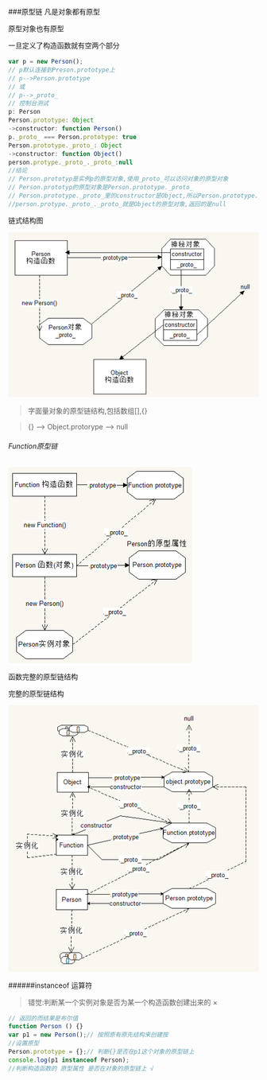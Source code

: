 ###原型链
凡是对象都有原型

原型对象也有原型

一旦定义了构造函数就有空两个部分
```javascript
var p = new Person();
// p默认连接到Preson.prototype上
// p-->Person.prototype
// 或
// p-->_proto_
// 控制台测试
p: Person
Person.prototype: Object
->constructor: function Person()
p._proto_ === Person.prototype: true
Person.prototype._proto_: Object
->constructor: function Object()
person.protype._proto_._proto_:null
//结论
// Person.prototyp是实例p的原型对象,使用_proto_可以访问对象的原型对象
// Person.prototyp的原型对象是Person.prototype._proto_
// Person.prototype._proto_里的constructor是Object,所以Person.prototype._proto_是Object的prototype
//person.protype._proto_._proto_就是Object的原型对象,返回的是null
```
链式结构图

![](/assets/链式结构.png)

>字面量对象的原型链结构,包括数组[],{}

>{} --> Object.protorype --> null

###### Function原型链
![](/assets/原型链.png)

函数完整的原型链结构

完整的原型链结构 

![](/assets/1.png)

######instanceof 运算符

>错觉:判断某一个实例对象是否为某一个构造函数创建出来的 ×

```javascript
// 返回的而结果是布尔值
function Person () {}
var p1 = new Person();// 按照原有原先结构来创建按
//设置原型
Person.prototype = {};// 判断{}是否在p1这个对象的原型链上
console.log(p1 instanceof Person);
//判断构造函数的 原型属性 是否在对象的原型链上 √
```

